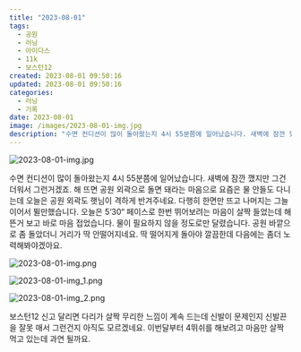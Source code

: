```yaml
---
title: "2023-08-01"
tags:
  - 공원
  - 러닝
  - 아이다스
  - 11k
  - 보스턴12
created: 2023-08-01 09:50:16
updated: 2023-08-01 09:50:16
categories:
  - 러닝
  - 기록
date: 2023-08-01
image: /images/2023-08-01-img.jpg
description: "수면 컨디션이 많이 돌아왔는지 4시 55분쯤에 일어났습니다. 새벽에 잠깐 깼지만 그건 더워서 그런거겠죠. 해 뜨면 공원 외곽으로 돌면 돼라는 마음으로 요즘은 물 안들도 다니는데 오늘은 공원 외곽도 햇님이 격하게 반겨주네요. 다행히 한면만 뜨고 나머지는 그늘이어서 뛸만했습니다. 오늘은 5"
---
```


![2023-08-01-img.jpg](/images/2023-08-01-img.jpg)
 
 

수면 컨디션이 많이 돌아왔는지 4시 55분쯤에 일어났습니다. 새벽에 잠깐 깼지만 그건 더워서 그런거겠죠.
해 뜨면 공원 외곽으로 돌면 돼라는 마음으로 요즘은 물 안들도 다니는데 오늘은 공원 외곽도 햇님이 격하게 반겨주네요. 다행히 한면만 뜨고 나머지는 그늘이어서 뛸만했습니다.
오늘은 5‘30“ 페이스로 한번 뛰어보려는 마음이 살짝 들었는데 해뜬거 보고 바로 마음 접었습니다. 물이 필요하지 않을 정도로만 달렸습니다.
공원 바깥으로 좀 돌았더니 거리가 딱 안떨어지네요. 딱 떨어지게 돌아야 깔끔한데 다음에는 좀더 노력해봐야겠아요.

 
 ![2023-08-01-img.png](/images/2023-08-01-img.png)
 
 

 
 ![2023-08-01-img_1.png](/images/2023-08-01-img_1.png)
 
 

 
 ![2023-08-01-img_2.png](/images/2023-08-01-img_2.png)
 
 

보스턴12 신고 달리면 다리가 살짝 무리한 느낌이 계속 드는데 신발이 문제인지 신발끈을 잘못 매서 그런건지 아직도 모르겠네요.
이번달부터 4뛰쉬를 해보려고 마음만 살짝 먹고 있는데 과연 될까요.
